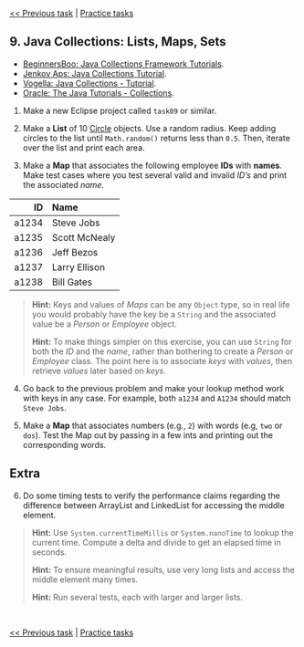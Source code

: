 [<< Previous task](task08.md) | [Practice tasks](readme.md#practice)

<span id="task_09"></span>
## 9. Java Collections: Lists, Maps, Sets

- [BeginnersBoo: Java Collections Framework Tutorials](https://beginnersbook.com/java-collections-tutorials/).
- [Jenkov Aps: Java Collections Tutorial](http://tutorials.jenkov.com/java-collections/index.html).
- [Vogella: Java Collections - Tutorial](https://www.vogella.com/tutorials/JavaCollections/article.html).
- [Oracle: The Java Tutorials - Collections](https://docs.oracle.com/javase/tutorial/collections/index.html).

1) Make a new Eclipse project called `task09` or similar.

2) Make a **List** of 10 [Circle](shapes0/Circle.java) objects. Use a random radius. Keep adding circles to the list until `Math.random()` returns less than `0.5`. Then, iterate over the list and print each area.

3) Make a **Map** that associates the following employee **IDs** with **names**. Make test cases where you test several valid and invalid *ID’s* and print the associated *name*.

| ID    | Name          |
|------:|:--------------|
| a1234 | Steve Jobs    |
| a1235 | Scott McNealy |
| a1236 | Jeff Bezos    |
| a1237 | Larry Ellison |
| a1238 | Bill Gates    |

> **Hint:** Keys and values of *Maps* can be any `Object` type, so in real life you would probably have the key be a `String` and the associated value be a *Person* or *Employee* object.
>
> **Hint:** To make things simpler on this exercise, you can use `String` for both the *ID* and the *name*, rather than bothering to create a *Person* or *Employee* class. The point here is to associate *keys* with *values*, then retrieve *values* later based on *keys*.

4) Go back to the previous problem and make your lookup method work with keys in any case. For example, both `a1234` and `A1234` should match `Steve Jobs`.

5) Make a **Map** that associates numbers (e.g., `2`) with words (e.g, `two` or `dos`). Test the Map out by passing in a few ints and printing out the corresponding words.

## Extra

6) Do some timing tests to verify the performance claims regarding the difference between ArrayList and LinkedList for accessing the middle element.

> **Hint:** Use `System.currentTimeMillis` or `System.nanoTime` to lookup the current time. Compute a delta and divide to get an elapsed time in seconds.
>
> **Hint:** To ensure meaningful results, use very long lists and access the middle element many times.
>
> **Hint:** Run several tests, each with larger and larger lists.

<br>

[<< Previous task](task08.md) | [Practice tasks](readme.md#practice)

